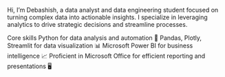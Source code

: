 Hi, I’m Debashish, a data analyst and data engineering student focused on turning complex data into actionable insights. I specialize in leveraging analytics to drive strategic decisions and streamline processes.

Core skills
Python for data analysis and automation 🐍
Pandas, Plotly, Streamlit for data visualization 📊
Microsoft Power BI for business intelligence 📈
Proficient in Microsoft Office for efficient reporting and presentations 🖥️

